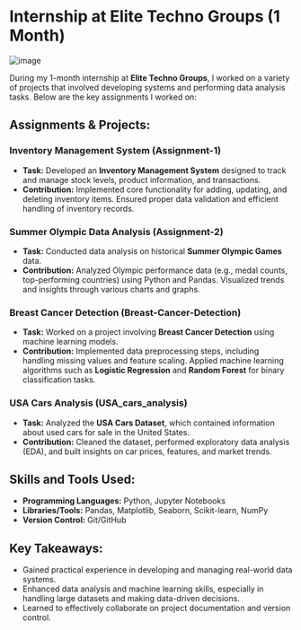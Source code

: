 # Internship at Elite Techno Groups (1 Month)
![image](https://github.com/user-attachments/assets/3671e073-ab6f-4d16-8013-62c9697f0115)

During my 1-month internship at **Elite Techno Groups**, I worked on a variety of projects that involved developing systems and performing data analysis tasks. Below are the key assignments I worked on:

## Assignments & Projects:

### **Inventory Management System (Assignment-1)**
- **Task:** Developed an **Inventory Management System** designed to track and manage stock levels, product information, and transactions.
- **Contribution:** Implemented core functionality for adding, updating, and deleting inventory items. Ensured proper data validation and efficient handling of inventory records.

### **Summer Olympic Data Analysis (Assignment-2)**
- **Task:** Conducted data analysis on historical **Summer Olympic Games** data.
- **Contribution:** Analyzed Olympic performance data (e.g., medal counts, top-performing countries) using Python and Pandas. Visualized trends and insights through various charts and graphs.


### **Breast Cancer Detection (Breast-Cancer-Detection)**
- **Task:** Worked on a project involving **Breast Cancer Detection** using machine learning models.
- **Contribution:** Implemented data preprocessing steps, including handling missing values and feature scaling. Applied machine learning algorithms such as **Logistic Regression** and **Random Forest** for binary classification tasks.

### **USA Cars Analysis (USA_cars_analysis)**
- **Task:** Analyzed the **USA Cars Dataset**, which contained information about used cars for sale in the United States.
- **Contribution:** Cleaned the dataset, performed exploratory data analysis (EDA), and built insights on car prices, features, and market trends.

## Skills and Tools Used:
- **Programming Languages:** Python, Jupyter Notebooks
- **Libraries/Tools:** Pandas, Matplotlib, Seaborn, Scikit-learn, NumPy
- **Version Control:** Git/GitHub

## Key Takeaways:
- Gained practical experience in developing and managing real-world data systems.
- Enhanced data analysis and machine learning skills, especially in handling large datasets and making data-driven decisions.
- Learned to effectively collaborate on project documentation and version control.
